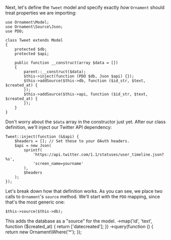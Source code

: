 Next, let's define the `Tweet` model and specify exactly _how_ `Ornament` should
treat properties we are importing:

    use Ornament\Model;
    use Ornament\Source\Json;
    use PDO;

    class Tweet extends Model
    {
        protected $db;
        protected $api;

        public function __construct(array $data = [])
        {
            parent::__construct($data);
            $this->inject(function (PDO $db, Json $api) {});
            $this->addSource($this->db, function ($id_str, $text, $created_at) {
            });
            $this->addSource($this->api, function ($id_str, $text, $created_at) {
            });
        }
    }

Don't worry about the `$data` array in the constructor just yet. After our class
definition, we'll inject our Twitter API dependency:

    Tweet::inject(function (&$api) {
        $headers = []; // Set these to your OAuth headers.
        $api = new Json(
            sprintf(
                'https://api.twitter.com/1.1/statuses/user_timeline.json?%s',
                'screen_name=yourname'
            ),
            $headers
        );
    });

Let's break down how that definition works. As you can see, we place two calls
to `Ornament`'s `source` method. We'll start with the `PDO` mapping, since
that's the most generic one:

    $this->source($this->db);

This adds the database as a "source" for the model. 
         ->map('id', 'text', function ($created_at) {
            return ['datecreated'];
         })
         ->query(function () {
            return new Ornament\Where('*');
         });


